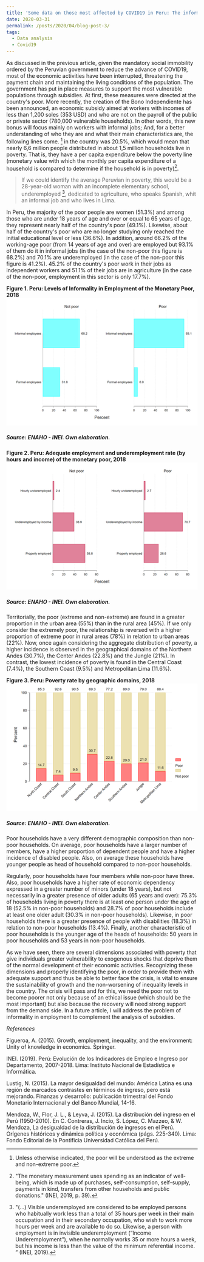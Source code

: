 ```yaml
---
title: 'Some data on those most affected by COVID19 in Peru: The informal workers (Part II)'
date: 2020-03-31
permalink: /posts/2020/04/blog-post-3/
tags:
  - Data analysis
  - Covid19
---
```


As discussed in the previous article, given the mandatory social immobility ordered by the Peruvian government to reduce the advance of COVID19, most of the economic activities have been interrupted, threatening the payment chain and maintaining the living conditions of the population. The government has put in place measures to support the most vulnerable populations through subsidies. At first, these measures were directed at the country's poor. More recently, the creation of the Bono Independiente has been announced, an economic subsidy aimed at workers with incomes of less than 1,200 soles (353 USD) and who are not on the payroll of the public or private sector (780,000 vulnerable households). In other words, this new bonus will focus mainly on workers with informal jobs; And, for a better understanding of who they are and what their main characteristics are, the following lines come.
[^2] in the country was 20.5%, which would mean that nearly 6,6 million people distributed in about 1,5 million households live in poverty. That is, they have a per capita expenditure below the poverty line (monetary value with which the monthly per capita expenditure of a household is compared to determine if the household is in poverty)[^3].

> If we could identify the average Peruvian in poverty, this would be a 28-year-old woman with an incomplete elementary school, underemployed [^4], dedicated to agriculture, who speaks Spanish, whit an informal job and who lives in Lima.

In Peru, the majority of the poor people are women (51.3%) and among those who are under 18 years of age and over or equal to 65 years of age, they represent nearly half of the country's poor (49.1%). Likewise, about half of the country's poor who are no longer studying only reached the initial educational level or less (36.6%). In addition, around 66.2% of the working-age poor (from 14 years of age and over) are employed but 93.1% of them do it in informal jobs (in the case of the non-poor this figure is 68.2%) and 70.1% are underemployed (in the case of the non-poor this figure is 41.2%). 45.2% of the country's poor work in their jobs as independent workers and 51.1% of their jobs are in agriculture (in the case of the non-poor, employment in this sector is only 17.7%).

**Figure 1. Peru: Levels of Informality in Employment of the Monetary Poor, 2018**
![Editing a markdown file for a talk](/images/post2_fig1.png)
##### Source: ENAHO - INEI. Own elaboration.

**Figure 2. Peru: Adequate employment and underemployment rate (by hours and income) of the monetary poor, 2018**
![Editing a markdown file for a talk](/images/post2_fig2.png)
##### Source: ENAHO - INEI. Own elaboration.


Territorially, the poor (extreme and non-extreme) are found in a greater proportion in the urban area (55%) than in the rural area (45%). If we only consider the extremely poor, the relationship is reversed with a higher proportion of extreme poor in rural areas (78%) in relation to urban areas (22%). Now, once again considering the aggregate distribution of poverty, a higher incidence is observed in the geographical domains of the Northern Andes (30.7%), the Center Andes (22.8%) and the Jungle (21%). In contrast, the lowest incidence of poverty is found in the Central Coast (7.4%), the Southern Coast (9.5%) and Metropolitan Lima (11.6%).

**Figure 3. Peru: Poverty rate by geographic domains, 2018**
![Editing a markdown file for a talk](/images/post2_fig3.png)
##### Source: ENAHO - INEI. Own elaboration.

Poor households have a very different demographic composition than non-poor households. On average, poor households have a larger number of members, have a higher proportion of dependent people and have a higher incidence of disabled people. Also, on average these households have younger people as head of household compared to non-poor households.

Regularly, poor households have four members while non-poor have three. Also, poor households have a higher rate of economic dependency expressed in a greater number of minors (under 18 years), but not necessarily in a greater presence of older adults (65 years and over): 75.3% of households living in poverty there is at least one person under the age of 18 (52.5% in non-poor households) and 28.7% of poor households include at least one older adult (30.3% in non-poor households). Likewise, in poor households there is a greater presence of people with disabilities (18.3%) in relation to non-poor households (13.4%). Finally, another characteristic of poor households is the younger age of the heads of households: 50 years in poor households and 53 years in non-poor households.

As we have seen, there are several dimensions associated with poverty that give individuals greater vulnerability to exogenous shocks that deprive them of the normal development of their economic activities. Recognizing these dimensions and properly identifying the poor, in order to provide them with adequate support and thus be able to better face the crisis, is vital to ensure the sustainability of growth and the non-worsening of inequality levels in the country. The crisis will pass and for this, we need the poor not to become poorer not only because of an ethical issue (which should be the most important) but also because the recovery will need strong support from the demand side. In a future article, I will address the problem of informality in employment to complement the analysis of subsidies.

[^1]: Although the Emergency Decree No. 027-2020 promulgated by the Government indicates that the granting of the monetary subsidy will be made in favor of households in poverty or extreme poverty according to the Household Targeting System that are in areas with greater sanitary vulnerability defined by the Ministry of Health, here an analysis is performed with ENAHO for illustrative purposes.

[^2]: Unless otherwise indicated, the poor will be understood as the extreme and non-extreme poor.

[^3]: "The monetary measurement uses spending as an indicator of well-being, which is made up of purchases, self-consumption, self-supply, payments in kind, transfers from other households and public donations." (INEI, 2019, p. 39).

[^4]: "(...) Visible underemployed are considered to be employed persons who habitually work less than a total of 35 hours per week in their main occupation and in their secondary occupation, who wish to work more hours per week and are available to do so. Likewise, a person with employment is in invisible underemployment (“Income Underemployment”), when he normally works 35 or more hours a week, but his income is less than the value of the minimum referential income. ” (INEI, 2019).

*References*

Figueroa, A. (2015). Growth, employment, inequality, and the environment: Unity of knowledge in economics. Springer.

INEI. (2019). Perú: Evolución de los Indicadores de Empleo e Ingreso por Departamento, 2007-2018. Lima: Instituto Nacional de Estadística e Informática.

Lustig, N. (2015). La mayor desigualdad del mundo: América Latina es una región de marcados contrastes en términos de ingreso, pero está mejorando. Finanzas y desarrollo: publicación trimestral del Fondo Monetario Internacional y del Banco Mundial, 14-16.

Mendoza, W., Flor, J. L., & Leyva, J. (2015). La distribución del ingreso en el Perú (1950-2010). En C. Contreras, J. Incio, S. López, C. Mazzeo, & W. Mendoza, La desigualdad de la distribución de ingresos en el Perú. Orígenes históricos y dinámica política y económica (págs. 225-340). Lima: Fondo Editorial de la Pontificia Universidad Católica del Perú.
